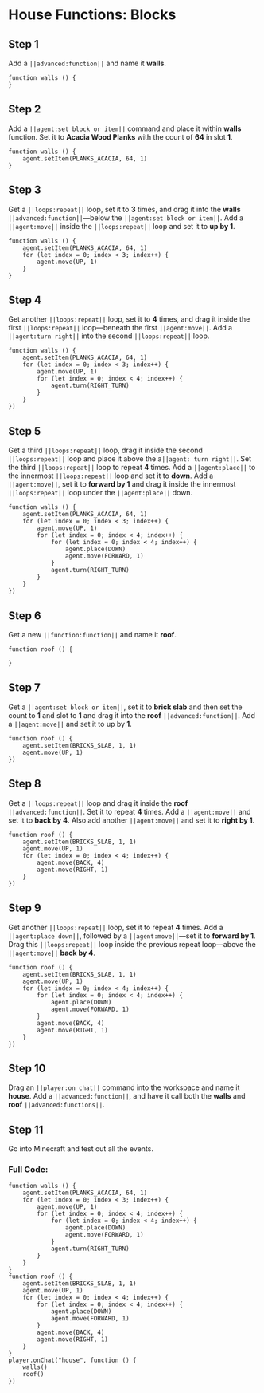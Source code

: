 # House Functions: Blocks

## Step 1
Add a ``||advanced:function||`` and name it **walls**. 

```blocks
function walls () {
}
```

## Step 2
Add a ``||agent:set block or item||`` command and place it within **walls** function. Set it to **Acacia Wood Planks** with the count of **64** in slot **1**.

```blocks
function walls () {
    agent.setItem(PLANKS_ACACIA, 64, 1)
}
```

## Step 3
Get a ``||loops:repeat||`` loop, set it to **3** times, and drag it into the **walls** ``||advanced:function||``—below the ``||agent:set block or item||``. Add a ``||agent:move||`` inside the ``||loops:repeat||`` loop and set it to **up by 1**.

```blocks
function walls () {
    agent.setItem(PLANKS_ACACIA, 64, 1)
    for (let index = 0; index < 3; index++) {
        agent.move(UP, 1)
    }
}
```

## Step 4
Get another ``||loops:repeat||`` loop, set it to **4** times, and drag it inside the first ``||loops:repeat||`` loop—beneath the first ``||agent:move||``. Add a ``||agent:turn right||`` into the second ``||loops:repeat||`` loop.

```blocks
function walls () {
    agent.setItem(PLANKS_ACACIA, 64, 1) 
    for (let index = 0; index < 3; index++) { 
        agent.move(UP, 1) 
        for (let index = 0; index < 4; index++) { 
            agent.turn(RIGHT_TURN) 
        } 
    } 
}) 
```

## Step 5
Get a third ``||loops:repeat||`` loop, drag it inside the second ``||loops:repeat||`` loop and place it above the a``||agent: turn right||``. Set the third ``||loops:repeat||`` loop to repeat **4** times. Add a ``||agent:place||`` to the innermost ``||loops:repeat||`` loop and set it to **down**. Add a ``||agent:move||``, set it to **forward by 1** and drag it inside the innermost ``||loops:repeat||`` loop under the ``||agent:place||`` down.

```blocks
function walls () {
    agent.setItem(PLANKS_ACACIA, 64, 1) 
    for (let index = 0; index < 3; index++) { 
        agent.move(UP, 1) 
        for (let index = 0; index < 4; index++) { 
            for (let index = 0; index < 4; index++) { 
                agent.place(DOWN) 
                agent.move(FORWARD, 1) 
            } 
            agent.turn(RIGHT_TURN) 
        } 
    } 
}) 
```

## Step 6
Get a new ``||function:function||`` and name it **roof**.   

```blocks
function roof () {
	
}
```

## Step 7
Get a ``||agent:set block or item||``, set it to **brick slab** and then set the count to **1** and slot to **1** and drag it into the **roof** ``||advanced:function||``. Add a ``||agent:move||`` and set it to up by **1**.

```blocks
function roof () {
    agent.setItem(BRICKS_SLAB, 1, 1) 
    agent.move(UP, 1) 
}) 
```

## Step 8
Get a ``||loops:repeat||`` loop and drag it inside the **roof** ``||advanced:function||``. Set it to repeat **4** times. Add a ``||agent:move||`` and set it to **back by 4**. Also add another ``||agent:move||`` and set it to **right by 1**.  
	
```blocks
function roof () {
    agent.setItem(BRICKS_SLAB, 1, 1) 
    agent.move(UP, 1) 
    for (let index = 0; index < 4; index++) { 
        agent.move(BACK, 4) 
        agent.move(RIGHT, 1) 
    } 
}) 
```

## Step 9
Get another ``||loops:repeat||`` loop, set it to repeat **4** times. Add a ``||agent:place down||``, followed by a ``||agent:move||``—set it to **forward by 1**. Drag this ``||loops:repeat||`` loop inside the previous repeat loop—above the ``||agent:move||`` **back by 4**.

```blocks
function roof () {
    agent.setItem(BRICKS_SLAB, 1, 1) 
    agent.move(UP, 1) 
    for (let index = 0; index < 4; index++) { 
        for (let index = 0; index < 4; index++) { 
            agent.place(DOWN) 
            agent.move(FORWARD, 1) 
        } 
        agent.move(BACK, 4) 
        agent.move(RIGHT, 1) 
    } 
}) 
```

## Step 10
Drag an ``||player:on chat||`` command into the workspace and name it **house**. Add a ``||advanced:function||``, and have it call both the **walls** and **roof** ``||advanced:functions||``.

## Step 11
Go into Minecraft and test out all the events.

### Full Code: 

```blocks
function walls () {
    agent.setItem(PLANKS_ACACIA, 64, 1)
    for (let index = 0; index < 3; index++) {
        agent.move(UP, 1)
        for (let index = 0; index < 4; index++) {
            for (let index = 0; index < 4; index++) {
                agent.place(DOWN)
                agent.move(FORWARD, 1)
            }
            agent.turn(RIGHT_TURN)
        }
    }
}
function roof () {
    agent.setItem(BRICKS_SLAB, 1, 1)
    agent.move(UP, 1)
    for (let index = 0; index < 4; index++) {
        for (let index = 0; index < 4; index++) {
            agent.place(DOWN)
            agent.move(FORWARD, 1)
        }
        agent.move(BACK, 4)
        agent.move(RIGHT, 1)
    }
}
player.onChat("house", function () {
    walls()
    roof()
})
```

